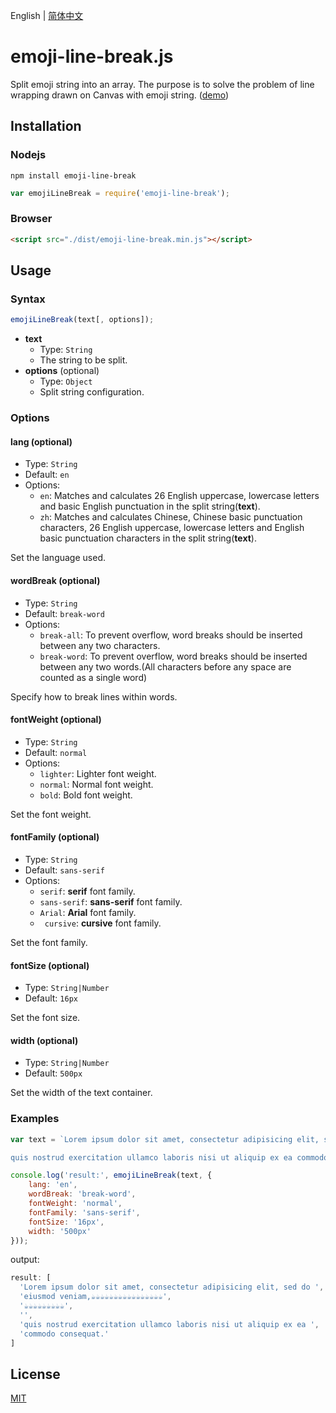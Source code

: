 English | [简体中文](./README.ZH-CN.md)

# emoji-line-break.js

Split emoji string into an array. The purpose is to solve the problem of line wrapping drawn on Canvas with emoji string. ([demo](https://yayure.github.io/emoji-line-break.js))

## Installation
### Nodejs
```shell
npm install emoji-line-break
```
```javascript
var emojiLineBreak = require('emoji-line-break');
```

### Browser
```html
<script src="./dist/emoji-line-break.min.js"></script>
```

## Usage
### Syntax
```javascript
emojiLineBreak(text[, options]);
```

- **text**
  - Type: `String`
  - The string to be split.
- **options** (optional)
  - Type: `Object`
  - Split string configuration.

### Options

#### lang (optional)
- Type: `String`
- Default: `en`
- Options:
  - `en`: Matches and calculates 26 English uppercase, lowercase letters and basic English punctuation in the split string(**text**).
  - `zh`: Matches and calculates Chinese, Chinese basic punctuation characters, 26 English uppercase, lowercase letters and English basic punctuation characters in the split string(**text**).

Set the language used.

#### wordBreak (optional)
- Type: `String`
- Default: `break-word`
- Options:
  - `break-all`: To prevent overflow, word breaks should be inserted between any two characters.
  - `break-word`: To prevent overflow, word breaks should be inserted between any two words.(All characters before any space are counted as a single word)

Specify how to break lines within words.

#### fontWeight (optional)
- Type: `String`
- Default: `normal`
- Options:
  - `lighter`: Lighter font weight.
  - `normal`: Normal font weight.
  - `bold`: Bold font weight.

Set the font weight.

#### fontFamily (optional)
- Type: `String`
- Default: `sans-serif`
- Options:
  - `serif`: **serif** font family.
  - `sans-serif`: **sans-serif** font family.
  - `Arial`: **Arial** font family.
  - ` cursive`: **cursive** font family.

Set the font family.

#### fontSize (optional)
- Type: `String|Number`
- Default: `16px`

Set the font size.

#### width (optional)
- Type: `String|Number`
- Default: `500px`

Set the width of the text container.

### Examples
```javascript
var text = `Lorem ipsum dolor sit amet, consectetur adipisicing elit, sed do eiusmod veniam,☕☕☕☕☕☕☕☕☕☕☕☕☕☕☕☕☕☕☕☕☕☕☕☕☕

quis nostrud exercitation ullamco laboris nisi ut aliquip ex ea commodo consequat.`;

console.log('result:', emojiLineBreak(text, {
    lang: 'en',
    wordBreak: 'break-word',
    fontWeight: 'normal',
    fontFamily: 'sans-serif',
    fontSize: '16px',
    width: '500px'
}));
```
output:
```javascript
result: [
  'Lorem ipsum dolor sit amet, consectetur adipisicing elit, sed do ',
  'eiusmod veniam,☕☕☕☕☕☕☕☕☕☕☕☕☕☕☕☕',
  '☕☕☕☕☕☕☕☕☕',
  '',
  'quis nostrud exercitation ullamco laboris nisi ut aliquip ex ea ',
  'commodo consequat.'
]
```

## License

[MIT](https://opensource.org/licenses/MIT)

